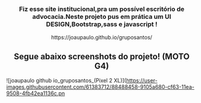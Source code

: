<h3 align="center">Fiz esse site institucional,pra um possível escritório de advocacia.Neste projeto pus em prática um UI DESIGN,Bootstrap,sass e javascript ! </h3>

<p align="center"> https://joaupaulo.github.io/gruposantos/ <p>


<h2 align="center"> <b> Segue abaixo screenshots do projeto! </b> (MOTO G4) </h2>

![joaupaulo github io_gruposantos_(Pixel 2 XL)](https://user-images.githubusercontent.com/61383712/88488458-9105a680-cf63-11ea-9508-4fb42ea1136c.pn

